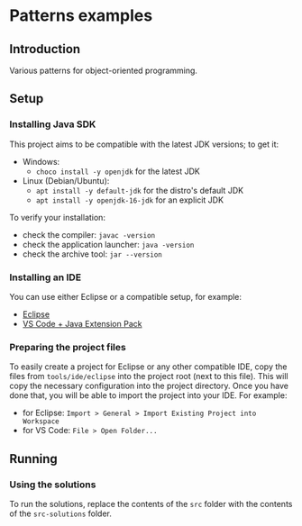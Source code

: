 # Patterns examples

## Introduction

Various patterns for object-oriented programming.


## Setup

### Installing Java SDK

This project aims to be compatible with the latest JDK versions; to get it:

-   Windows:
    -   `choco install -y openjdk` for the latest JDK
-   Linux (Debian/Ubuntu):
    -   `apt install -y default-jdk` for the distro's default JDK
    -   `apt install -y openjdk-16-jdk` for an explicit JDK

To verify your installation:

-   check the compiler: `javac -version`
-   check the application launcher: `java -version`
-   check the archive tool: `jar --version`


### Installing an IDE

You can use either Eclipse or a compatible setup, for example:

-   [Eclipse](https://www.eclipse.org/downloads/packages/)
-   [VS Code + Java Extension Pack](https://code.visualstudio.com/docs/languages/java)


### Preparing the project files

To easily create a project for Eclipse or any other compatible IDE, copy the files from
`tools/ide/eclipse` into the project root (next to this file). This will copy the necessary
configuration into the project directory. Once you have done that, you will be able to import
the project into your IDE. For example:

-   for Eclipse: `Import > General > Import Existing Project into Workspace`
-   for VS Code: `File > Open Folder...`


## Running

### Using the solutions

To run the solutions, replace the contents of the `src` folder with the contents of the `src-solutions` folder.

